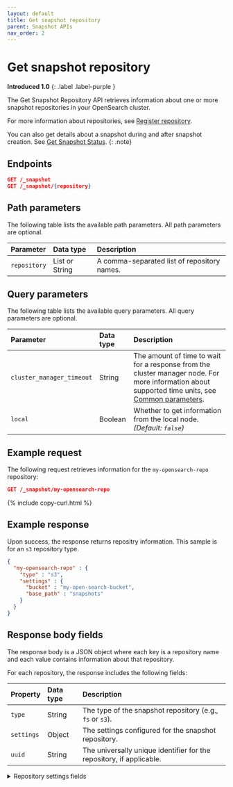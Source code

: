 ```yaml
---
layout: default
title: Get snapshot repository
parent: Snapshot APIs
nav_order: 2
---
```


# Get snapshot repository
**Introduced 1.0**
{: .label .label-purple }

The Get Snapshot Repository API retrieves information about one or more snapshot repositories in your OpenSearch cluster.

For more information about repositories, see [Register repository]({{site.url}}{{site.baseurl}}/opensearch/snapshots/snapshot-restore#register-repository).

You can also get details about a snapshot during and after snapshot creation. See [Get Snapshot Status]({{site.url}}{{site.baseurl}}/api-reference/snapshots/get-snapshot-status/).
{: .note}

<!-- spec_insert_start
api: snapshot.get_repository
component: endpoints
-->
## Endpoints
```json
GET /_snapshot
GET /_snapshot/{repository}
```
<!-- spec_insert_end -->


<!-- spec_insert_start
api: snapshot.get_repository
component: path_parameters
-->
## Path parameters

The following table lists the available path parameters. All path parameters are optional.

| Parameter | Data type | Description |
| :--- | :--- | :--- |
| `repository` | List or String | A comma-separated list of repository names. |

<!-- spec_insert_end -->

<!-- spec_insert_start
api: snapshot.get_repository
component: query_parameters
include_deprecated: false
-->
## Query parameters

The following table lists the available query parameters. All query parameters are optional.

| Parameter | Data type | Description |
| :--- | :--- | :--- |
| `cluster_manager_timeout` | String | The amount of time to wait for a response from the cluster manager node. For more information about supported time units, see [Common parameters]({{site.url}}{{site.baseurl}}/api-reference/common-parameters/#time-units). |
| `local` | Boolean | Whether to get information from the local node. _(Default: `false`)_ |

<!-- spec_insert_end -->



## Example request

The following request retrieves information for the `my-opensearch-repo` repository:

````json
GET /_snapshot/my-opensearch-repo
````
{% include copy-curl.html %}

## Example response

Upon success, the response returns repositry information. This sample is for an `s3` repository type.

````json
{
  "my-opensearch-repo" : {
    "type" : "s3",
    "settings" : {
      "bucket" : "my-open-search-bucket",
      "base_path" : "snapshots"
    }
  }
}
````

## Response body fields

The response body is a JSON object where each key is a repository name and each value contains information about that repository.

For each repository, the response includes the following fields:

| Property | Data type | Description |
| :--- | :--- | :--- |
| `type` | String | The type of the snapshot repository (e.g., `fs` or `s3`). |
| `settings` | Object | The settings configured for the snapshot repository. |
| `uuid` | String | The universally unique identifier for the repository, if applicable. |

<details markdown="block">
  <summary>
    Repository settings fields
  </summary>
  {: .text-delta}

The `settings` object contains fields specific to the repository type:

**For `fs` repositories:**

| Property | Data type | Description |
| :--- | :--- | :--- |
| `location` | String | The file system location where snapshots are stored. |
| `chunk_size` | String | The chunk size used for the repository. |
| `compress` | Boolean | Whether metadata files are compressed. |
| `readonly` | Boolean | Whether the repository is read-only. |

**For `s3` repositories:**

| Property | Data type | Description |
| :--- | :--- | :--- |
| `bucket` | String | The S3 bucket name. |
| `base_path` | String | The path within the bucket where snapshots are stored. |
| `chunk_size` | String | The chunk size used for the repository. |
| `compress` | Boolean | Whether metadata files are compressed. |
| `readonly` | Boolean | Whether the repository is read-only. |

Additional settings may be present depending on the repository configuration.

</details>
